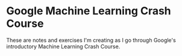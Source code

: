 # Google Machine Learning Crash Course

These are notes and exercises I'm creating as I go through Google's introductory Machine Learning Crash Course.